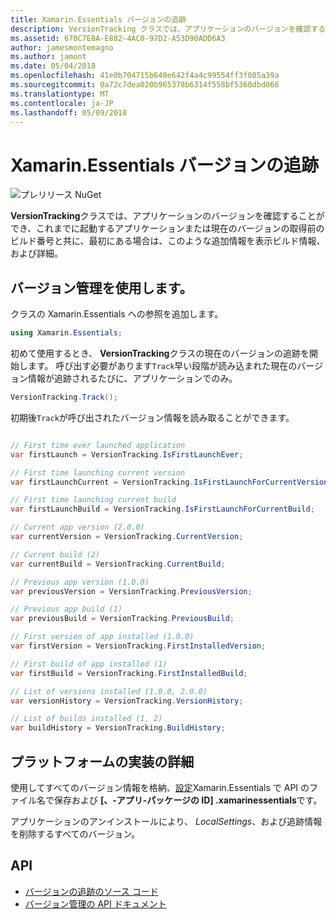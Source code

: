 ```yaml
---
title: Xamarin.Essentials バージョンの追跡
description: VersionTracking クラスでは、アプリケーションのバージョンを確認することができ、ビルド番号と共に、最初にある場合は、このような追加の情報を見ることが起動するアプリケーションまたは現在のバージョンについては、以前のビルド情報、および詳細を取得します。
ms.assetid: 670C7E8A-E882-4AC0-97D2-A53D90ADD6A3
author: jamesmontemagno
ms.author: jamont
ms.date: 05/04/2018
ms.openlocfilehash: 41e0b704715b648e642f4a4c99554ff3f085a39a
ms.sourcegitcommit: 0a72c7dea020b965378b6314f558bf5360dbd066
ms.translationtype: MT
ms.contentlocale: ja-JP
ms.lasthandoff: 05/09/2018
---
```

# <a name="xamarinessentials-version-tracking"></a>Xamarin.Essentials バージョンの追跡

![プレリリース NuGet](~/media/shared/pre-release.png)

**VersionTracking**クラスでは、アプリケーションのバージョンを確認することができ、これまでに起動するアプリケーションまたは現在のバージョンの取得前のビルド番号と共に、最初にある場合は、このような追加情報を表示ビルド情報、および詳細。

## <a name="using-version-tracking"></a>バージョン管理を使用します。

クラスの Xamarin.Essentials への参照を追加します。

```csharp
using Xamarin.Essentials;
```

初めて使用するとき、 **VersionTracking**クラスの現在のバージョンの追跡を開始します。 呼び出す必要があります`Track`早い段階が読み込まれた現在のバージョン情報が追跡されるたびに、アプリケーションでのみ。

```csharp
VersionTracking.Track();
```

初期後`Track`が呼び出されたバージョン情報を読み取ることができます。

```csharp

// First time ever launched application
var firstLaunch = VersionTracking.IsFirstLaunchEver;

// First time launching current version
var firstLaunchCurrent = VersionTracking.IsFirstLaunchForCurrentVersion;

// First time launching current build
var firstLaunchBuild = VersionTracking.IsFirstLaunchForCurrentBuild;

// Current app version (2.0.0)
var currentVersion = VersionTracking.CurrentVersion;

// Current build (2)
var currentBuild = VersionTracking.CurrentBuild;

// Previous app version (1.0.0)
var previousVersion = VersionTracking.PreviousVersion;

// Previous app build (1)
var previousBuild = VersionTracking.PreviousBuild;

// First version of app installed (1.0.0)
var firstVersion = VersionTracking.FirstInstalledVersion;

// First build of app installed (1)
var firstBuild = VersionTracking.FirstInstalledBuild;

// List of versions installed (1.0.0, 2.0.0)
var versionHistory = VersionTracking.VersionHistory;

// List of builds installed (1, 2)
var buildHistory = VersionTracking.BuildHistory;
```

## <a name="platform-implementation-specifics"></a>プラットフォームの実装の詳細

使用してすべてのバージョン情報を格納、[設定](preferences.md)Xamarin.Essentials で API のファイル名で保存および **[、-アプリ-パッケージの ID] .xamarinessentials**です。

アプリケーションのアンインストールにより、 _LocalSettings_、および追跡情報を削除するすべてのバージョン。

## <a name="api"></a>API

- [バージョンの追跡のソース コード](https://github.com/xamarin/Essentials/tree/master/Essentials/VersionTracking)
- [バージョン管理の API ドキュメント](xref:Xamarin.Essentials.VersionTracking)
